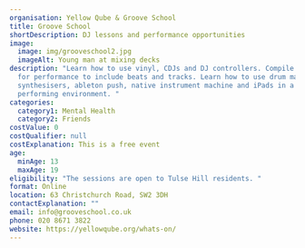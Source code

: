 ```yaml
---
organisation: Yellow Qube & Groove School
title: Groove School
shortDescription: DJ lessons and performance opportunities
image:
  image: img/grooveschool2.jpg
  imageAlt: Young man at mixing decks
description: "Learn how to use vinyl, CDJs and DJ controllers. Compile playlists
  for performance to include beats and tracks. Learn how to use drum machines,
  synthesisers, ableton push, native instrument machine and iPads in a live
  performing environment. "
categories:
  category1: Mental Health
  category2: Friends
costValue: 0
costQualifier: null
costExplanation: This is a free event
age:
  minAge: 13
  maxAge: 19
eligibility: "The sessions are open to Tulse Hill residents. "
format: Online
location: 63 Christchurch Road, SW2 3DH
contactExplanation: ""
email: info@grooveschool.co.uk
phone: 020 8671 3822
website: https://yellowqube.org/whats-on/
---
```

